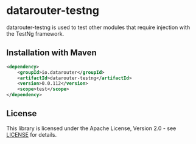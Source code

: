 # datarouter-testng

datarouter-testng is used to test other modules that require injection with the TestNg framework.

## Installation with Maven

```xml
<dependency>
	<groupId>io.datarouter</groupId>
	<artifactId>datarouter-testng</artifactId>
	<version>0.0.112</version>
	<scope>test</scope>
</dependency>
```

## License

This library is licensed under the Apache License, Version 2.0 - see [LICENSE](../LICENSE) for details.
